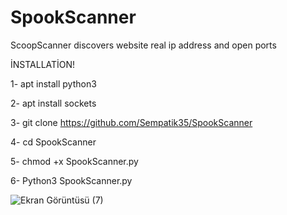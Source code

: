 # SpookScanner
ScoopScanner discovers website real ip address and open ports

İNSTALLATİON!

1- apt install python3

2- apt install sockets

3- git clone https://github.com/Sempatik35/SpookScanner

4- cd SpookScanner 

5- chmod +x SpookScanner.py

6- Python3 SpookScanner.py

![Ekran Görüntüsü (7)](https://user-images.githubusercontent.com/86168164/143719723-b3dd758b-9904-4ce7-b8a6-daaab9fee8f0.png)




